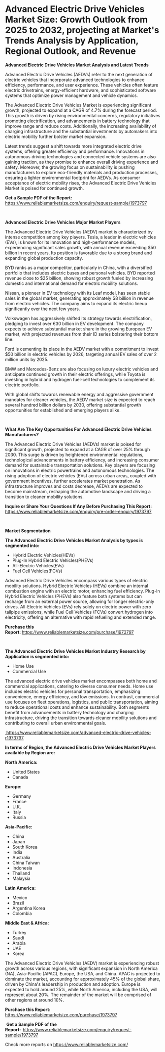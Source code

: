 <p><h1>Advanced Electric Drive Vehicles Market Size: Growth Outlook from 2025 to 2032, projecting at Market's Trends Analysis by Application, Regional Outlook, and Revenue</h1></p><p><strong>Advanced Electric Drive Vehicles Market Analysis and Latest Trends</strong></p>
<p><p>Advanced Electric Drive Vehicles (AEDVs) refer to the next generation of electric vehicles that incorporate advanced technologies to enhance efficiency, performance, and user experience. These vehicles often feature electric drivetrains, energy-efficient hardware, and sophisticated software systems that optimize power management and vehicle dynamics.</p><p>The Advanced Electric Drive Vehicles Market is experiencing significant growth, projected to expand at a CAGR of 4.7% during the forecast period. This growth is driven by rising environmental concerns, regulatory initiatives promoting electrification, and advancements in battery technology that improve range and reduce costs. Additionally, the increasing availability of charging infrastructure and the substantial investments by automakers into electric mobility further bolster market expansion.</p><p>Latest trends suggest a shift towards more integrated electric drive systems, offering greater efficiency and performance. Innovations in autonomous driving technologies and connected vehicle systems are also gaining traction, as they promise to enhance overall driving experience and safety. Moreover, the growing focus on sustainability is pushing manufacturers to explore eco-friendly materials and production processes, ensuring a lighter environmental footprint for AEDVs. As consumer acceptance of electric mobility rises, the Advanced Electric Drive Vehicles Market is poised for continued growth.</p></p>
<p><strong>Get a Sample PDF of the Report:&nbsp;</strong> <a href="https://www.reliablemarketsize.com/enquiry/request-sample/1973797?utm_campaign=2634&utm_medium=2&utm_source=Github&utm_content=ia&utm_term=30032025&utm_id=advanced-electric-drive-vehicles">https://www.reliablemarketsize.com/enquiry/request-sample/1973797</a></p>
<p>&nbsp;</p>
<p><strong>Advanced Electric Drive Vehicles Major Market Players</strong></p>
<p><p>The Advanced Electric Drive Vehicles (AEDV) market is characterized by intense competition among key players. Tesla, a leader in electric vehicles (EVs), is known for its innovation and high-performance models, experiencing significant sales growth, with annual revenue exceeding $50 billion in recent years. Its position is favorable due to a strong brand and expanding global production capacity.</p><p>BYD ranks as a major competitor, particularly in China, with a diversified portfolio that includes electric buses and personal vehicles. BYD reported revenue close to $25 billion, showing robust growth fueled by increasing domestic and international demand for electric mobility solutions.</p><p>Nissan, a pioneer in EV technology with its Leaf model, has seen stable sales in the global market, generating approximately $8 billion in revenue from electric vehicles. The company aims to expand its electric lineup significantly over the next few years.</p><p>Volkswagen has aggressively shifted its strategy towards electrification, pledging to invest over €30 billion in EV development. The company expects to achieve substantial market share in the growing European EV market, with projected revenues from their ID series bolstering their bottom line.</p><p>Ford is cementing its place in the AEDV market with a commitment to invest $50 billion in electric vehicles by 2026, targeting annual EV sales of over 2 million units by 2025. </p><p>BMW and Mercedes-Benz are also focusing on luxury electric vehicles and anticipate continued growth in their electric offerings, while Toyota is investing in hybrid and hydrogen fuel-cell technologies to complement its electric portfolio.</p><p>With global shifts towards renewable energy and aggressive government mandates for cleaner vehicles, the AEDV market size is expected to reach several hundred billion dollars by 2030, offering substantial growth opportunities for established and emerging players alike.</p></p>
<p>&nbsp;</p>
<p><strong>What Are The Key Opportunities For Advanced Electric Drive Vehicles Manufacturers?</strong></p>
<p><p>The Advanced Electric Drive Vehicles (AEDVs) market is poised for significant growth, projected to expand at a CAGR of over 25% through 2030. This surge is driven by heightened environmental regulations, technological advancements in battery efficiency, and increasing consumer demand for sustainable transportation solutions. Key players are focusing on innovations in electric powertrains and autonomous technologies. The rising adoption of electric vehicles (EVs) across urban areas, coupled with government incentives, further accelerates market penetration. As infrastructure improves and costs decrease, AEDVs are expected to become mainstream, reshaping the automotive landscape and driving a transition to cleaner mobility solutions.</p></p>
<p><strong>Inquire or Share Your Questions If Any Before Purchasing This Report:</strong> <a href="https://www.reliablemarketsize.com/enquiry/pre-order-enquiry/1973797?utm_campaign=2634&utm_medium=2&utm_source=Github&utm_content=ia&utm_term=30032025&utm_id=advanced-electric-drive-vehicles">https://www.reliablemarketsize.com/enquiry/pre-order-enquiry/1973797</a></p>
<p>&nbsp;</p>
<p><strong>Market Segmentation</strong></p>
<p><strong>The Advanced Electric Drive Vehicles Market Analysis by types is segmented into:</strong></p>
<p><ul><li>Hybrid Electric Vehicles(HEVs)</li><li>Plug-In Hybrid Electric Vehicles(PHEVs)</li><li>All-Electric Vehicles(EVs)</li><li>Fuel Cell Vehicles(FCVs)</li></ul></p>
<p><p>Advanced Electric Drive Vehicles encompass various types of electric mobility solutions. Hybrid Electric Vehicles (HEVs) combine an internal combustion engine with an electric motor, enhancing fuel efficiency. Plug-In Hybrid Electric Vehicles (PHEVs) also feature both systems but can recharge from an external power source, allowing for longer electric-only drives. All-Electric Vehicles (EVs) rely solely on electric power with zero tailpipe emissions, while Fuel Cell Vehicles (FCVs) convert hydrogen into electricity, offering an alternative with rapid refueling and extended range.</p></p>
<p><strong>Purchase this Report:&nbsp;</strong><a href="https://www.reliablemarketsize.com/purchase/1973797?utm_campaign=2634&utm_medium=2&utm_source=Github&utm_content=ia&utm_term=30032025&utm_id=advanced-electric-drive-vehicles">https://www.reliablemarketsize.com/purchase/1973797</a></p>
<p>&nbsp;</p>
<p><strong>The Advanced Electric Drive Vehicles Market Industry Research by Application is segmented into:</strong></p>
<p><ul><li>Home Use</li><li>Commercial Use</li></ul></p>
<p><p>The advanced electric drive vehicles market encompasses both home and commercial applications, catering to diverse consumer needs. Home use includes electric vehicles for personal transportation, emphasizing convenience, energy efficiency, and low emissions. In contrast, commercial use focuses on fleet operations, logistics, and public transportation, aiming to reduce operational costs and enhance sustainability. Both segments benefit from advancements in battery technology and charging infrastructure, driving the transition towards cleaner mobility solutions and contributing to overall urban environmental goals.</p></p>
<p><a href="https://www.reliablemarketsize.com/advanced-electric-drive-vehicles-r1973797?utm_campaign=2634&utm_medium=2&utm_source=Github&utm_content=ia&utm_term=30032025&utm_id=advanced-electric-drive-vehicles">&nbsp;https://www.reliablemarketsize.com/advanced-electric-drive-vehicles-r1973797</a></p>
<p><strong>In terms of Region, the Advanced Electric Drive Vehicles Market Players available by Region are:</strong></p>
<p>
    <p> <strong> North America: </strong>
        <ul>
            <li>United States</li>
            <li>Canada</li>
        </ul>
        </p> 
    <p> <strong> Europe: </strong>
        <ul>
            <li>Germany</li>
            <li>France</li>
            <li>U.K.</li>
            <li>Italy</li>
            <li>Russia</li>
        </ul>
        </p> 
    <p> <strong> Asia-Pacific: </strong>
        <ul>
            <li>China</li>
            <li>Japan</li>
            <li>South Korea</li>
            <li>India</li>
            <li>Australia</li>
            <li>China Taiwan</li>
            <li>Indonesia</li>
            <li>Thailand</li>
            <li>Malaysia</li>
        </ul>
        </p> 
    <p> <strong> Latin America: </strong>
        <ul>
            <li>Mexico</li>
            <li>Brazil</li>
            <li>Argentina Korea</li>
            <li>Colombia</li>
        </ul>
        </p> 
    <p> <strong> Middle East & Africa: </strong>
        <ul>
            <li>Turkey</li>
            <li>Saudi</li>
            <li>Arabia</li>
            <li>UAE</li>
            <li>Korea</li>
        </ul>
    </p>
    </p>
<p><p>The Advanced Electric Drive Vehicles (AEDV) market is experiencing robust growth across various regions, with significant expansion in North America (NA), Asia-Pacific (APAC), Europe, the USA, and China. APAC is projected to dominate the market, accounting for approximately 45% of the global share, driven by China's leadership in production and adoption. Europe is expected to hold around 25%, while North America, including the USA, will represent about 20%. The remainder of the market will be comprised of other regions at around 10%.</p></p>
<p><strong>Purchase this Report: </strong><a href="https://www.reliablemarketsize.com/purchase/1973797?utm_campaign=2634&utm_medium=2&utm_source=Github&utm_content=ia&utm_term=30032025&utm_id=advanced-electric-drive-vehicles">https://www.reliablemarketsize.com/purchase/1973797</a></p>
<p>&nbsp;<strong>Get a Sample PDF of the Report:&nbsp;&nbsp;</strong><a href="https://www.reliablemarketsize.com/enquiry/request-sample/1973797?utm_campaign=2634&utm_medium=2&utm_source=Github&utm_content=ia&utm_term=30032025&utm_id=advanced-electric-drive-vehicles">https://www.reliablemarketsize.com/enquiry/request-sample/1973797</a></p>
<p><strong></strong></p>
<p>Check more reports on <a href="https://www.reliablemarketsize.com/?utm_campaign=2634&utm_medium=2&utm_source=Github&utm_content=ia&utm_term=30032025&utm_id=advanced-electric-drive-vehicles">https://www.reliablemarketsize.com/</a></p>